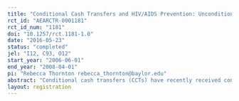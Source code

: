 ```yaml
---
title: "Conditional Cash Transfers and HIV/AIDS Prevention: Unconditionally Promising?"
rct_id: "AEARCTR-0001181"
rct_id_num: "1181"
doi: "10.1257/rct.1181-1.0"
date: "2016-05-23"
status: "completed"
jel: "I12, C93, O12"
start_year: "2006-06-01"
end_year: "2008-04-01"
pi: "Rebecca Thornton rebecca_thornton@baylor.edu"
abstract: "Conditional cash transfers (CCTs) have recently received considerable attention as a potentially innovative and effective approach to the prevention of HIV/AIDS. We evaluate a conditional cash transfer program in rural Malawi which offered financial incentives to men and women to maintain their HIV status for approximately one year. The amounts of the reward ranged from zero to approximately 3–4 months wage. We find no effect of the offered incentives on HIV status or on reported sexual behavior. However, shortly after receiving the reward, men who received the cash transfer were 9 percentage points more likely and women were 6.7 percentage points less likely to engage in risky sex. Our analyses therefore question the “unconditional effectiveness” of CCT program for HIV prevention: CCT Programs that aim to motivate safe sexual behavior in Africa should take into account that money given in the present may have much stronger effects than rewards offered in the future, and any effect of these programs may be fairly sensitive to the specific design of the program, the local and/or cultural context, and the degree of agency an individual has with respect to sexual behaviors. "
layout: registration
---
```


